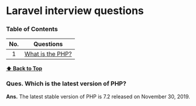 # Laravel interview questions

### Table of Contents

| No. | Questions |
|:----:| ---------
|1  | [What is the PHP?](#Ques-What-is-the-PHP) |


**[⬆ Back to Top](#table-of-contents)**
### Ques. Which is the latest version of PHP?
__Ans.__ The latest stable version of PHP is 7.2  released on November 30, 2019.
